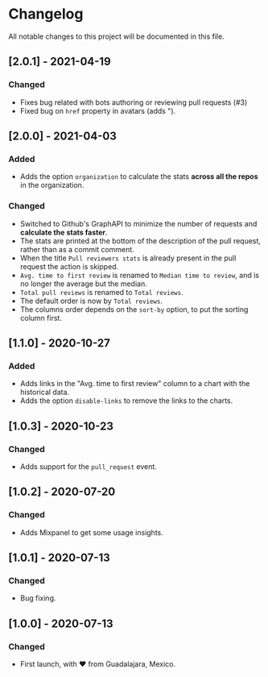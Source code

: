 # Changelog
All notable changes to this project will be documented in this file.

## [2.0.1] - 2021-04-19
### Changed
- Fixes bug related with bots authoring or reviewing pull requests (#3)
- Fixed bug on `href` property in avatars (adds ").

## [2.0.0] - 2021-04-03
### Added
- Adds the option `organization` to calculate the stats **across all the repos** in the organization.

### Changed
- Switched to Github's GraphAPI to minimize the number of requests and **calculate the stats faster**.
- The stats are printed at the bottom of the description of the pull request, rather than as a commit comment.
- When the title `Pull reviewers stats` is already present in the pull request the action is skipped.
- `Avg. time to first review` is renamed to `Median time to review`, and is no longer the average but the median.
- `Total pull reviews` is renamed to `Total reviews`.
- The default order is now by `Total reviews`.
- The columns order depends on the `sort-by` option, to put the sorting column first.


## [1.1.0] - 2020-10-27
### Added
- Adds links in the "Avg. time to first review" column to a chart with the historical data.
- Adds the option `disable-links` to remove the links to the charts.


## [1.0.3] - 2020-10-23
### Changed
- Adds support for the `pull_request` event.


## [1.0.2] - 2020-07-20
### Changed
- Adds Mixpanel to get some usage insights.


## [1.0.1] - 2020-07-13
### Changed
- Bug fixing.


## [1.0.0] - 2020-07-13
### Changed
- First launch, with ♥ from Guadalajara, Mexico.
